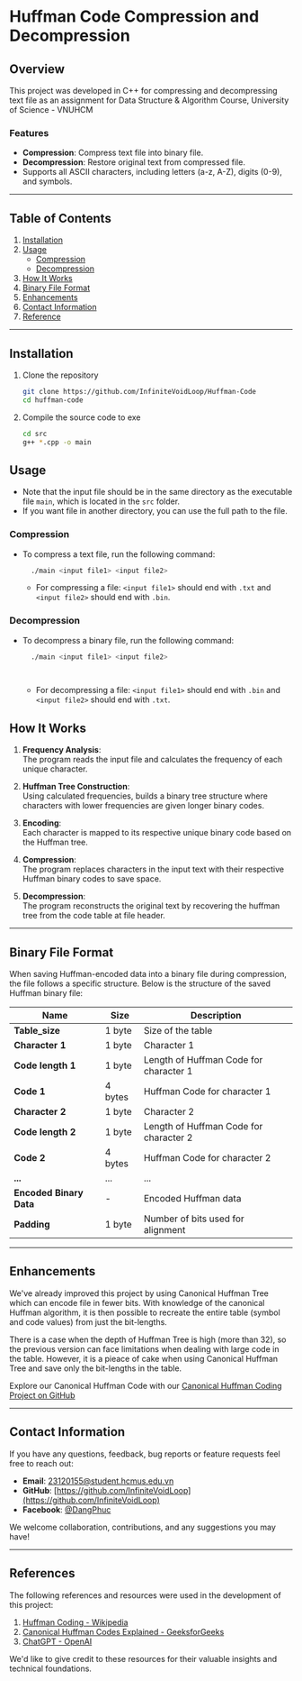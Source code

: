 # Huffman Code Compression and Decompression

## Overview 
This project was developed in C++ for compressing and decompressing text file as an assignment for Data Structure & Algorithm Course, University of Science - VNUHCM

### Features
- **Compression**: Compress text file into binary file.  
- **Decompression**: Restore original text from compressed file.  
- Supports all ASCII characters, including letters (a-z, A-Z), digits (0-9), and symbols.

---

## Table of Contents  
1. [Installation](#installation)  
2. [Usage](#usage)  
    - [Compression](#compression)  
    - [Decompression](#decompression)  
3. [How It Works](#how-it-works)  
4. [Binary File Format](#binary-file-format)  
5. [Enhancements](#enhancements)  
6. [Contact Information](#contact-information)
7. [Reference](#reference)
---

## Installation  

1. Clone the repository
   ```bash  
   git clone https://github.com/InfiniteVoidLoop/Huffman-Code
   cd huffman-code  

2. Compile the source code to exe
    ```bash
    cd src
    g++ *.cpp -o main

## Usage  
 - Note that the input file should be in the same directory as the executable file `main`, which is located in the `src` folder.
 - If you want file in another directory, you can use the full path to the file.
### Compression  
- To compress a text file, run the following command:  
    ```bash
      ./main <input file1> <input file2>

   
    ```
    - For compressing a file: `<input file1>` should end with `.txt` and `<input file2>` should end with `.bin`.

### Decompression
- To decompress a binary file, run the following command:  
    ```bash
      ./main <input file1> <input file2>

      
    ```
    - For decompressing a file: `<input file1>` should end with `.bin` and `<input file2>` should end with `.txt`.

## How It Works  

1. **Frequency Analysis**:  
   The program reads the input file and calculates the frequency of each unique character.  

2. **Huffman Tree Construction**:  
   Using calculated frequencies, builds a binary tree structure where characters with lower frequencies are given longer binary codes.

3. **Encoding**:  
   Each character is mapped to its respective unique binary code based on the Huffman tree.  

4. **Compression**:  
   The program replaces characters in the input text with their respective Huffman binary codes to save space.  

5. **Decompression**:  
   The program reconstructs the original text by recovering the huffman tree from the code table at file header.

---
## Binary File Format
When saving Huffman-encoded data into a binary file during compression, the file follows a specific structure. Below is the structure of the saved Huffman binary file:


| **Name**            | **Size**   | **Description**                              |
|---------------------|------------|-----------------------------------------------|
| **Table_size**      | 1 byte     | Size of the table                             |
| **Character 1**     | 1 byte     | Character 1                                    |
| **Code length 1**   | 1 byte     | Length of Huffman Code for character 1        |
| **Code 1**          | 4 bytes    | Huffman Code for character 1                  |
| **Character 2**     | 1 byte     | Character 2                                    |
| **Code length 2**   | 1 byte     | Length of Huffman Code for character 2        |
| **Code 2**          | 4 bytes    | Huffman Code for character 2                  |
|   **...**           |   ...       |          ...                                           |
| **Encoded Binary Data** | -       | Encoded Huffman data                         |
| **Padding**         | 1 byte     | Number of bits used for alignment            |

---

## Enhancements
We've already improved this project by using Canonical Huffman Tree which can encode file in fewer bits. With knowledge of the canonical Huffman algorithm, it is then possible to recreate the entire table (symbol and code values) from just the bit-lengths.

There is a case when the depth of Huffman Tree is high (more than 32), so the previous version can face limitations when dealing with large code in the table. However, it is a pieace of cake when using Canonical Huffman Tree and save only the bit-lengths in the table.  

Explore our Canonical Huffman Code with our [Canonical Huffman Coding Project on GitHub](https://github.com/InfiniteVoidLoop/Canonical-Huffman-Code)

---


## Contact Information

If you have any questions, feedback, bug reports or feature requests feel free to reach out:

- **Email**: [23120155@student.hcmus.edu.vn](mailto:23120155@student.hcmus.edu.vn)  
- **GitHub**: [https://github.com/InfiniteVoidLoop](https://github.com/InfiniteVoidLoop)  
- **Facebook**: [@DangPhuc](https://www.facebook.com/pg.bas.ket/)  

We welcome collaboration, contributions, and any suggestions you may have!

---
## References

The following references and resources were used in the development of this project:

1. [Huffman Coding - Wikipedia](https://en.wikipedia.org/wiki/Huffman_coding)  
2. [Canonical Huffman Codes Explained - GeeksforGeeks](https://www.geeksforgeeks.org/canonical-huffman-coding/)  
3. [ChatGPT - OpenAI](https://openai.com/)

We'd like to give credit to these resources for their valuable insights and technical foundations.
